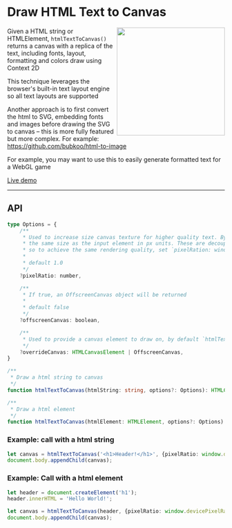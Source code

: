 # Draw HTML Text to Canvas

<a href="https://haxiomic.github.io/html-text-to-canvas/demo.html"><img width="250px" align="right" src="https://user-images.githubusercontent.com/3742992/118414852-df289980-b69e-11eb-93f3-37e12b512c7e.png"></a>

Given a HTML string or HTMLElement, `htmlTextToCanvas()` returns a canvas with a replica of the text, including fonts, layout, formatting and colors draw using Context 2D

This technique leverages the browser's built-in text layout engine so all text layouts are supported

Another approach is to first convert the html to SVG, embedding fonts and images before drawing the SVG to canvas – this is more fully featured but more complex. For example: https://github.com/bubkoo/html-to-image

For example, you may want to use this to easily generate formatted text for a WebGL game

[Live demo](https://haxiomic.github.io/html-text-to-canvas/demo.html)

-----

## API

```typescript
type Options = {
	/**
	 * Used to increase size canvas texture for higher quality text. By default, the canvas texture has
	 * the same size as the input element in px units. These are decoupled from hardware pixel densities,
	 * so to achieve the same rendering quality, set `pixelRation: window.devicePixelRatio`
	 * 
	 * default 1.0
	 */
	?pixelRatio: number,

	/**
	 * If true, an OffscreenCanvas object will be returned
	 * 
	 * default false
	 */
	?offscreenCanvas: boolean,

	/**
	 * Used to provide a canvas element to draw on, by default `htmlTextToCanvas()` creates a new canvas
	 */
	?overrideCanvas: HTMLCanvasElement | OffscreenCanvas,
}

/**
 * Draw a html string to canvas
 */
function htmlTextToCanvas(htmlString: string, options?: Options): HTMLCanvasElement | OffscreenCanvas;

/**
 * Draw a html element
 */
function htmlTextToCanvas(htmlElement: HTMLElement, options?: Options): HTMLCanvasElement | OffscreenCanvas;
```

### Example: call with a html string

```typescript
let canvas = htmlTextToCanvas('<h1>Header!</h1>', {pixelRatio: window.devicePixelRatio});
document.body.appendChild(canvas);
```

### Example: Call with a html element

```typescript
let header = document.createElement('h1');
header.innerHTML = 'Hello World!';

let canvas = htmlTextToCanvas(header, {pixelRatio: window.devicePixelRatio});
document.body.appendChild(canvas);
```
